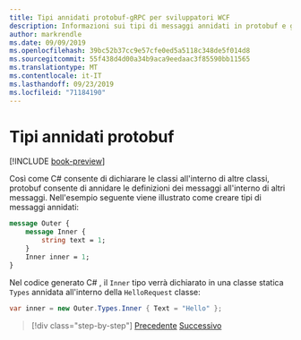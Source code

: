 ```yaml
---
title: Tipi annidati protobuf-gRPC per sviluppatori WCF
description: Informazioni sui tipi di messaggi annidati in protobuf e gRPC e sul modo in C#cui vengono generati in.
author: markrendle
ms.date: 09/09/2019
ms.openlocfilehash: 39bc52b37cc9e57cfe0ed5a5118c348de5f014d8
ms.sourcegitcommit: 55f438d4d00a34b9aca9eedaac3f85590bb11565
ms.translationtype: MT
ms.contentlocale: it-IT
ms.lasthandoff: 09/23/2019
ms.locfileid: "71184190"
---
```

# <a name="protobuf-nested-types"></a>Tipi annidati protobuf

[!INCLUDE [book-preview](../../../includes/book-preview.md)]

Così come C# consente di dichiarare le classi all'interno di altre classi, protobuf consente di annidare le definizioni dei messaggi all'interno di altri messaggi. Nell'esempio seguente viene illustrato come creare tipi di messaggi annidati:

```protobuf
message Outer {
    message Inner {
        string text = 1;
    }
    Inner inner = 1;
}
```

Nel codice generato C# , il `Inner` tipo verrà dichiarato in una classe statica `Types` annidata all'interno della `HelloRequest` classe:

```csharp
var inner = new Outer.Types.Inner { Text = "Hello" };
```

>[!div class="step-by-step"]
>[Precedente](protobuf-data-types.md)
>[Successivo](protobuf-repeated.md)
